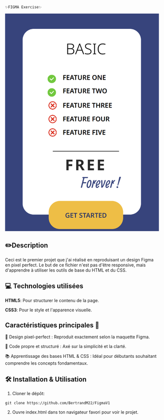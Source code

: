                                                                                ✨FIGMA Exercise✨


![preview](assets/preview.png)





## ✏️Description
Ceci est le premier projet que j'ai réalisé en reproduisant un design Figma en pixel perfect. Le but de ce fichier n'est pas d'être responsive, mais d'apprendre à utiliser les outils de base du HTML et du CSS.

## 💻 Technologies utilisées
**HTML5**: Pour structurer le contenu de la page.

**CSS3**: Pour le style et l'apparence visuelle.

## Caractéristiques principales 🚀
🎯 Design pixel-perfect : Reproduit exactement selon la maquette Figma.

🎨 Code propre et structuré : Axé sur la simplicité et la clarté.

📚 Apprentissage des bases HTML & CSS : Idéal pour débutants souhaitant comprendre les concepts fondamentaux.

## 🛠️ Installation & Utilisation

1. Cloner le dépôt:
```
git clone https://github.com/BertrandM22/FigmaV1
```

2. Ouvre index.html dans ton navigateur favori pour voir le projet.
